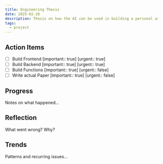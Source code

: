 ```yaml
---
title: Engineering Thesis
date: 2025-02-26
description: Thesis on how the AI can be used in building a personal assistant
tags:
  - project
---
```


## Action Items

- [ ] Build Frontend  [important:: true] [urgent:: true]
- [ ] Build Backend  [important:: true] [urgent:: true]
- [ ] Build Functions  [important:: true] [urgent:: false]
- [ ] Write actual Paper  [important:: true] [urgent:: false]

## Progress

Notes on what happened...

## Reflection

What went wrong? Why?

## Trends

Patterns and recurring issues...

